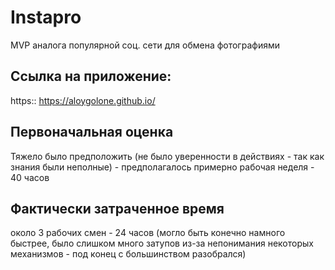 # Instapro

MVP аналога популярной соц. сети для обмена фотографиями

## Ссылка на приложение:

https:: https://aloygolone.github.io/

## Первоначальная оценка

Тяжело было предположить (не было уверенности в действиях - так как знания были неполные) - предполагалось примерно рабочая неделя - 40 часов

## Фактически затраченное время

около 3 рабочих смен - 24 часов (могло быть конечно намного быстрее, было слишком много затупов из-за непонимания некоторых механизмов - под конец с большинством разобрался)
